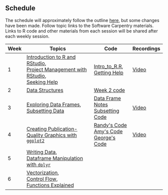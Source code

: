## Schedule

The schedule will approximately follow the outline [here](http://swcarpentry.github.io/r-novice-gapminder/), but some changes have been made. Follow topic links to the Software Carpentry materials. Links to R code and other materials from each session will be shared after each weekly session.

| Week | Topics                                                                                                                                                                                                                                                                                                                         | Code                                                                                                                                                  | Recordings                                                                        |
|------|--------------------------------------------------------------------------------------------------------------------------------------------------------------------------------------------------------------------------------------------------------------------------------------------------------------------------------|-------------------------------------------------------------------------------------------------------------------------------------------------------|-----------------------------------------------------------------------------------|
| 1    | [Introduction to R and RStudio](http://swcarpentry.github.io/r-novice-gapminder/01-rstudio-intro/index.html),<br>[Project Management with RStudio](http://swcarpentry.github.io/r-novice-gapminder/02-project-intro/index.html),<br>[Seeking Help](http://swcarpentry.github.io/r-novice-gapminder/03-seeking-help/index.html) | [Intro\_to\_R.R](https://github.com/abcsFrederick/Intro-to-R-Fall2020/blob/main/modules/01_Intro_to_R.R),<br>[Getting Help](modules/GettingHelp.html) | [Video](https://nci.rev.vbrick.com/#/videos/9db0a539-5bf2-4bc2-9e07-523161137e6e) |
| 2    | [Data Structures](http://swcarpentry.github.io/r-novice-gapminder/04-data-structures-part1/index.html)                                                                                                        | [Week 2 code](https://github.com/abcsFrederick/Intro-to-R-Fall2020/blob/main/modules/04_Data_Structures.R)  |                                                                                   |
| 3    | [Exploring Data Frames](http://swcarpentry.github.io/r-novice-gapminder/05-data-structures-part2/index.html),<br>[Subsetting Data](http://swcarpentry.github.io/r-novice-gapminder/06-data-subsetting/index.html)  | [Data Frame Notes](https://abcsfrederick.github.io/Intro-to-R-Fall2020/modules/Data-Frames-Lesson.html)<br>[Subsetting Code](https://github.com/abcsFrederick/Intro-to-R-Fall2020/blob/main/modules/07_Subsetting_Data.R) | [Video](https://nci.rev.vbrick.com/#/videos/eca8e645-1eaf-4b89-aea8-223a69503423) |
| 4    |    [Creating Publication-Quality Graphics with `ggplot2`](http://swcarpentry.github.io/r-novice-gapminder/08-plot-ggplot2/index.html) | [Randy's Code](https://github.com/abcsFrederick/Intro-to-R-Fall2020/blob/main/modules/08_Intro_Layers_misc.R)<br>[Amy's Code](modules/Data-Frames-Lesson.html)<br>[George's Code](https://github.com/abcsFrederick/Intro-to-R-Fall2020/blob/main/modules/08_Modifying_Saving.R)| [Video](https://nci.rev.vbrick.com/sharevideo/2e573415-3ee3-4e3a-9d86-cbdc6d668475) |
| 5    | [Writing Data](http://swcarpentry.github.io/r-novice-gapminder/11-writing-data/index.html),<br>[Dataframe Manipulation with `dplyr`](http://swcarpentry.github.io/r-novice-gapminder/13-dplyr/index.html)   |                                                                                                                                                       |                                                                                   |
| 6    | [Vectorization](http://swcarpentry.github.io/r-novice-gapminder/09-vectorization/index.html),<br>[Control Flow](http://swcarpentry.github.io/r-novice-gapminder/07-control-flow/index.html),<br>[Functions Explained](http://swcarpentry.github.io/r-novice-gapminder/10-functions/index.html) |                                                                                                                                                       |                                                                                   |
